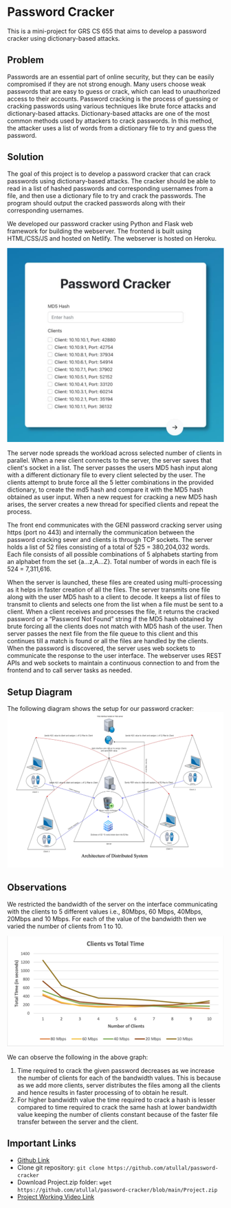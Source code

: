 # Password Cracker

This is a mini-project for GRS CS 655 that aims to develop a password cracker using dictionary-based attacks.

## Problem

Passwords are an essential part of online security, but they can be easily compromised if they are not strong enough. Many users choose weak passwords that are easy to guess or crack, which can lead to unauthorized access to their accounts. Password cracking is the process of guessing or cracking passwords using various techniques like brute force attacks and dictionary-based attacks. Dictionary-based attacks are one of the most common methods used by attackers to crack passwords. In this method, the attacker uses a list of words from a dictionary file to try and guess the password.

## Solution

The goal of this project is to develop a password cracker that can crack passwords using dictionary-based attacks. The cracker should be able to read in a list of hashed passwords and corresponding usernames from a file, and then use a dictionary file to try and crack the passwords. The program should output the cracked passwords along with their corresponding usernames.

We developed our password cracker using Python and Flask web framework for building the webserver. The frontend is built using HTML/CSS/JS and hosted on Netlify. The webserver is hosted on Heroku.

![Screenshot of the UI](./deliverables/UIScreenshot.png)

The server node spreads the workload across selected number of clients in parallel. When a new client connects to the server, the server saves that client's socket in a list. The server passes the users MD5 hash input along with a different dictionary file to every client selected by the user. The clients attempt to brute force all the 5 letter combinations in the provided dictionary, to create the md5 hash and compare it with the MD5 hash obtained as user input. When a new request for cracking a new MD5 hash arises, the server creates a new thread for specified clients and repeat the process.

The front end communicates with the GENI password cracking server using https (port no 443) and internally the communication between the password cracking sever and clients is through TCP sockets.
The server holds a list of 52 files consisting of a total of 525 = 380,204,032 words. Each file consists of all possible combinations of 5 alphabets starting from an alphabet from the set {a...z,A...Z}. Total number of words in each file is 524 = 7,311,616.

When the server is launched, these files are created using multi-processing as it helps in faster creation of all the files. The server transmits one file along with the user MD5 hash to a client to decode. It keeps a list of files to transmit to clients and selects one from the list when a file must be sent to a client. When a client receives and processes the file, it returns the cracked password or a “Password Not Found” string if the MD5 hash obtained by brute forcing all the clients does not match with MD5 hash of the user. Then server passes the next file from the file queue to this client and this continues till a match is found or all the files are handled by the clients. When the password is discovered, the server uses web sockets to communicate the response to the user interface. The webserver uses REST APIs and web sockets to maintain a continuous connection to and from the frontend and to call server tasks as needed.

## Setup Diagram

The following diagram shows the setup for our password cracker:
![Setup Diagram](./deliverables/SetupDiagram.png)

## Observations

We restricted the bandwidth of the server on the interface communicating with the clients to 5 different values i.e., 80Mbps, 60 Mbps, 40Mbps, 20Mbps and 10 Mbps. For each of the value of the bandwidth then we varied the number of clients from 1 to 10.

![Clients vs Time plot](./deliverables/Observation-ClientsVsTime.png)

We can observe the following in the above graph:
1. Time required to crack the given password decreases as we increase the number of clients for each of the bandwidth values. This is because as we add more clients, server distributes the files among all the clients and hence results in faster processing of to obtain he result. 
2. For higher bandwidth value the time required to crack a hash is lesser compared to time required to crack the same hash at lower bandwidth value keeping the number of clients constant because of the faster file transfer between the server and the client.

## Important Links

- [Github Link](https://github.com/atullal/password-cracker)
- Clone git repository: `git clone https://github.com/atullal/password-cracker`
- Download Project.zip folder: `wget https://github.com/atullal/password-cracker/blob/main/Project.zip`
- [Project Working Video Link](https://drive.google.com/file/d/1GiuQ0pWWLk7S17Vf2BSa-aGe23b7EaXp/view?usp=sharing)
